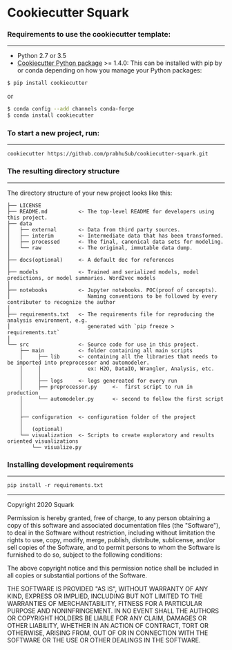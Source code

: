 # Cookiecutter Squark

### Requirements to use the cookiecutter template:
-----------
 - Python 2.7 or 3.5
 - [Cookiecutter Python package](http://cookiecutter.readthedocs.org/en/latest/installation.html) >= 1.4.0: This can be installed with pip by or conda depending on how you manage your Python packages:

``` bash
$ pip install cookiecutter
```

or

``` bash
$ conda config --add channels conda-forge
$ conda install cookiecutter
```


### To start a new project, run:
------------

    cookiecutter https://github.com/prabhuSub/cookiecutter-squark.git


### The resulting directory structure
------------

The directory structure of your new project looks like this: 

```
├── LICENSE
├── README.md          <- The top-level README for developers using this project.
├── data
│   ├── external       <- Data from third party sources.
│   ├── interim        <- Intermediate data that has been transformed.
│   ├── processed      <- The final, canonical data sets for modeling.
│   └── raw            <- The original, immutable data dump.
│
├── docs(optional)     <- A default doc for references
│
├── models             <- Trained and serialized models, model predictions, or model summaries. Word2vec models
│
├── notebooks          <- Jupyter notebooks. POC(proof of concepts). 
│                         Naming conventions to be followed by every contributer to recognize the author                         
│
├── requirements.txt   <- The requirements file for reproducing the analysis environment, e.g.
│                         generated with `pip freeze > requirements.txt`
│
└── src                <- Source code for use in this project.
    ├── main           <- folder containing all main scripts
    │     ├── lib      <- containing all the libraries that needs to be imported into preprocessor and automodeler. 
    │     │               ex: H2O, DataIO, Wrangler, Analysis, etc.
    │     │
    │     ├── logs     <- logs genereated for every run 
    │     ├── preprocessor.py     <-  first script to run in production
    │     └── automodeler.py      <- second to follow the first script
    │
    │
    ├── configuration  <- configuration folder of the project
    │
    │   (optional)
    └── visualization  <- Scripts to create exploratory and results oriented visualizations
        └── visualize.py
```

### Installing development requirements
------------

    pip install -r requirements.txt
    
------------

Copyright 2020 Squark

Permission is hereby granted, free of charge, to any person obtaining a copy of this software and associated documentation files (the "Software"), to deal in the Software without restriction, including without limitation the rights to use, copy, modify, merge, publish, distribute, sublicense, and/or sell copies of the Software, and to permit persons to whom the Software is furnished to do so, subject to the following conditions:

The above copyright notice and this permission notice shall be included in all copies or substantial portions of the Software.

THE SOFTWARE IS PROVIDED "AS IS", WITHOUT WARRANTY OF ANY KIND, EXPRESS OR IMPLIED, INCLUDING BUT NOT LIMITED TO THE WARRANTIES OF MERCHANTABILITY, FITNESS FOR A PARTICULAR PURPOSE AND NONINFRINGEMENT. IN NO EVENT SHALL THE AUTHORS OR COPYRIGHT HOLDERS BE LIABLE FOR ANY CLAIM, DAMAGES OR OTHER LIABILITY, WHETHER IN AN ACTION OF CONTRACT, TORT OR OTHERWISE, ARISING FROM, OUT OF OR IN CONNECTION WITH THE SOFTWARE OR THE USE OR OTHER DEALINGS IN THE SOFTWARE.
